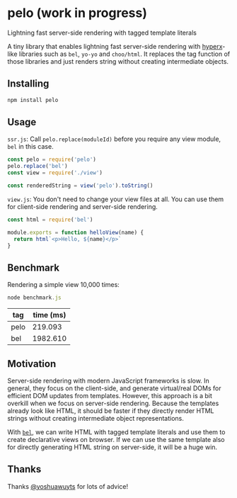 # pelo (work in progress)

Lightning fast server-side rendering with tagged template literals

A tiny library that enables lightning fast server-side rendering with [hyperx](https://github.com/substack/hyperx)-like libraries such as `bel`, `yo-yo` and `choo/html`. It replaces the tag function of those libraries and just renders string without creating intermediate objects.

## Installing

```sh
npm install pelo
```

## Usage

`ssr.js`: Call `pelo.replace(moduleId)` before you require any view module, `bel` in this case.

```js
const pelo = require('pelo')
pelo.replace('bel')
const view = require('./view')

const renderedString = view('pelo').toString()
```

`view.js`: You don't need to change your view files at all. You can use them for client-side rendering and server-side rendering.

```js
const html = require('bel')

module.exports = function helloView(name) {
  return html`<p>Hello, ${name}</p>`
}
```

## Benchmark

Rendering a simple view 10,000 times:

```js
node benchmark.js
```

|  tag | time (ms) |
| ---- | --------- |
| pelo |   219.093 |
|  bel |  1982.610 |

## Motivation

Server-side rendering with modern JavaScript frameworks is slow. In general, they focus on the client-side, and generate virtual/real DOMs for efficient DOM updates from templates. However, this approach is a bit overkill when we focus on server-side rendering. Because the templates already look like HTML, it should be faster if they directly render HTML strings without creating intermediate object representations.

With [`bel`](https://github.com/shama/bel), we can write HTML with tagged template literals and use them to create declarative views on browser. If we can use the same template also for directly generating HTML string on server-side, it will be a huge win.

## Thanks

Thanks [@yoshuawuyts](https://github.com/yoshuawuyts) for lots of advice!
